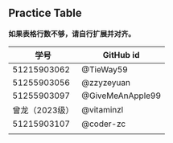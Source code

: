 ## Practice Table
**如果表格行数不够，请自行扩展并对齐。**

| 学号          | GitHub id |
|-------------|-----------|
| 51215903062 | @TieWay59 |
| 51255903056 | @zzyzeyuan |
| 51255903097 | @GiveMeAnApple99 |
| 曾龙（2023级）   | @vitaminzl |
| 51215903107 | @coder-zc |
|             |           |



